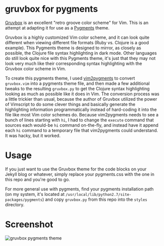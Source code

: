# gruvbox for pygments

[Gruvbox](https://github.com/morhetz/gruvbox) is an excellent "retro groove color scheme" for Vim. This is an attempt at adapting it for use as a [Pygments](http://pygments.org) theme.

Gruvbox is a highly customized Vim color scheme, and it can look quite different when viewing different file formats (Ruby vs. Clojure is a good example). This Pygments theme is designed to mirror, as closely as possible, the Clojure file syntax highlighting in dark mode. Other languages do still look quite nice with this Pygments theme, it's just that they may not look very much like their corresponding syntax highlighting with the Gruvbox color scheme in Vim.

To create this pygments theme, I used [vim2pygments](https://github.com/honza/vim2pygments) to convert `gruvbox.vim` into a pygments theme file, and then made a few additional tweaks to the resulting `gruvbox.py` to get the Clojure syntax highlighting looking as much as possible like it does in Vim. 
The conversion process was a little trickier than usual, because the author of Gruvbox utilized the power of Vimscript to do some clever things and basically generate the highlighting information programmatically instead of hard-coding it into the file like most Vim color schemes do. 
Because vim2pygments needs to see a bunch of lines starting with `hi`, I had to change the `execute` command that sources each would-be `hi` command on-the-fly, and instead have it append each `hi` command to a temporary file that vim2pygments could understand. It was hacky, but it worked.

# Usage

If you just want to use the Gruvbox theme for the code blocks on your Jekyll blog or whatever, simply replace your pygments.css with the one in this repo and you're good to go.

For more general use with pygments, find your pygments installation path (on my system, it's located at `/usr/local/lib/python2.7/site-packages/pygments`) and copy `gruvbox.py` from this repo into the `styles` directory. 

# Screenshot

<img src="https://github.com/daveyarwood/gruvbox-pygments/blob/master/screenshot.png?raw=true" alt="gruvbox pygments theme">
